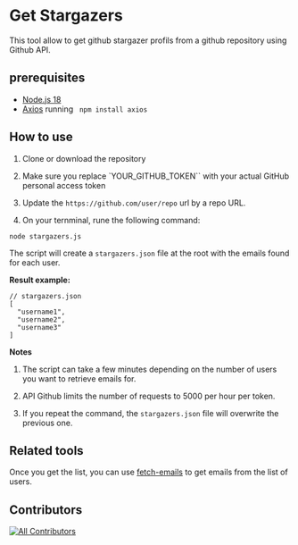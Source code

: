 # Get Stargazers

This tool allow to get github stargazer profils from a github repository using Github API.

## prerequisites
- [Node.js 18](https://nodejs.org/fr)
- [Axios](https://axios-http.com/fr/docs/intro) running ` npm install axios`

## How to use

1. Clone or download the repository

2. Make sure you replace `YOUR_GITHUB_TOKEN`` with your actual GitHub personal access token

3. Update the `https://github.com/user/repo` url by a repo URL.

4. On your ternminal, rune the following command:

```
node stargazers.js
```

The script will create a `stargazers.json` file at the root with the emails found for each user.

**Result example:**

```
// stargazers.json
[
  "username1",
  "username2",
  "username3"
]
```

**Notes**

1. The script can take a few minutes depending on the number of users you want to retrieve emails for.

2. API Github limits the number of requests to 5000 per hour per token.

3. If you repeat the command, the `stargazers.json` file will overwrite the previous one.

## Related tools
Once you get the list, you can use [fetch-emails](https://github.com/SebConejo/fetch-emails) to get emails from the list of users.

## Contributors

<!-- ALL-CONTRIBUTORS-LIST:START - Do not remove or modify this section -->
<!-- prettier-ignore-start -->
<!-- markdownlint-disable -->

<!-- markdownlint-restore -->
<!-- prettier-ignore-end -->

<!-- ALL-CONTRIBUTORS-LIST:END -->
[![All Contributors](https://img.shields.io/github/all-contributors/SebConejo/Get-stargazers?color=ee8449&style=flat-square)](#contributors)

